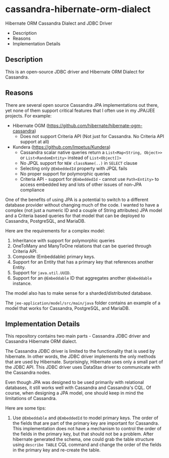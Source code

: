 # cassandra-hibernate-orm-dialect
Hibernate ORM Cassandra Dialect and JDBC Driver

* Description
* Reasons
* Implementation Details

## Description
This is an open-source JDBC driver and Hibernate ORM Dialect for Cassandra.

## Reasons
There are several open source Cassandra JPA implementations out there,
yet none of them support critical features that I often use in my
JPA/JEE projects. For example:

* Hibernate OGM (https://github.com/hibernate/hibernate-ogm-cassandra)
	* Does not support Criteria API (Not just for Cassandra. No Criteria API support at all)
* Kundera (https://github.com/Impetus/Kundera)
	* Cassandra scalar native queries return a ``List<Map<String, Object>>`` or ``List<RandomEntity>`` instead of ``List<Object[]>``
	* No JPQL support for ``NEW className(..)`` in ``SELECT`` clause
	* Selecting only ``@EmbeddedId`` property with JPQL fails
	* No proper support for polymorphic queries
	* Criteria API - support for ``@EmbeddedId`` - cannot use ``Path<Entity>`` to access embedded key 
	and lots of other issues of non-JPA compliance

One of the benefits of using JPA is a potential to switch to a
different database provider without changing much of the code. I
wanted to have a complex (not just a numeric ID and a couple of String
attributes) JPA model and a Criteria based queries for that model that
can be deployed to Cassandra, PostgreSQL, and MariaDB.

Here are the requirements for a complex model:

1. Inheritance with support for polymorphic queries
2. OneToMany and ManyToOne relations that can be queried through Criteria API.
3. Composite (Embeddable) primary keys.
4. Support for an Entity that has a primary key that references another Entity.
5. Support for ``java.util.UUID``.
6. Support for an ``@Embeddable`` ID that aggregates another
``@Embeddable`` instance.


The model also has to make sense for a sharded/distributed database.

The ``jee-application/model/src/main/java`` folder contains an example
of a model that works for Cassandra, PostgreSQL, and MariaDB.

## Implementation Details

This repository contains two main parts - Cassandra JDBC driver and
Cassandra Hibernate ORM dialect.

The Cassandra JDBC driver is limited to the functionality that is used
by hibernate. In other words, the JDBC driver
implements the only methods that are used by Hibernate. Surprisingly,
Hibernate uses only a small part of the JDBC API.
This JDBC driver uses DataStax driver to communicate with the Cassandra nodes.

Even though JPA was designed to be used primarily with relational
databases, it still works well
with Cassandra and Cassandra's CQL.
Of course, when designing a JPA model, one should keep in mind the
limitations of Cassandra.

Here are some tips:
1. Use ``@Embeddable`` and ``@EmbeddedId`` to model primary keys. The
order of the fields that are part of the primary
key are important for Cassandra. This implementation does not have a
mechanism to control the order of the fields
in the primary key, but that should not be a problem. After hibernate
generated the schema, one could grab the table
structure using ``describe TABLE`` CQL command and change the order of
the fields in the primary key and re-create
the table.


